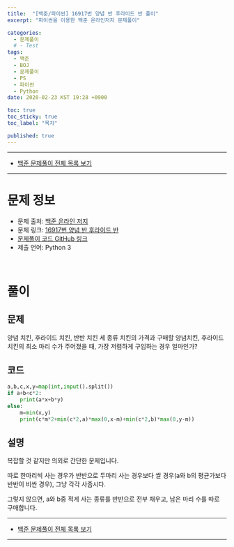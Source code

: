 ```yaml
---
title:  "[백준/파이썬] 16917번 양념 반 후라이드 반 풀이"
excerpt: "파이썬을 이용한 백준 온라인저지 문제풀이"

categories:
  - 문제풀이
  # - Test
tags:
  - 백준
  - BOJ
  - 문제풀이
  - PS
  - 파이썬
  - Python
date: 2020-02-23 KST 19:28 +0900

toc: true
toc_sticky: true
toc_label: "목차"

published: true
---
```


- - -

 - [백준 문제풀이 전체 목록 보기](/boj)

- - -

# 문제 정보
 - 문제 출처: [백준 온라인 저지](http://boj.kr/)
 - 문제 링크: [16917번 양념 반 후라이드 반](https://www.acmicpc.net/problem/16917)
 - [문제풀이 코드 GitHub 링크](https://github.com/NeoMindStd/CodingLife)
 - 제출 언어: Python 3
 
 <br>

# 풀이

## 문제

양념 치킨, 후라이드 치킨, 반반 치킨 세 종류 치킨의 가격과 구매할 양념치킨, 후라이드 치킨의 최소 마리 수가 주어졌을 때, 가장 저렴하게 구입하는 경우 얼마인가?

## 코드

```python
a,b,c,x,y=map(int,input().split())
if a+b<c*2:
    print(a*x+b*y)
else:
    m=min(x,y)
    print(c*m*2+min(c*2,a)*max(0,x-m)+min(c*2,b)*max(0,y-m))
```

## 설명

복잡할 것 같지만 의외로 간단한 문제입니다.

따로 한마리씩 사는 경우가 반반으로 두마리 사는 경우보다 쌀 경우(a와 b의 평균가보다 반반이 비싼 경우), 그냥 각각 사줍시다.

그렇지 않으면, a와 b중 적게 사는 종류를 반반으로 전부 채우고, 남은 마리 수를 따로 구매합니다.

- - -

 - [백준 문제풀이 전체 목록 보기](/boj)

- - -
